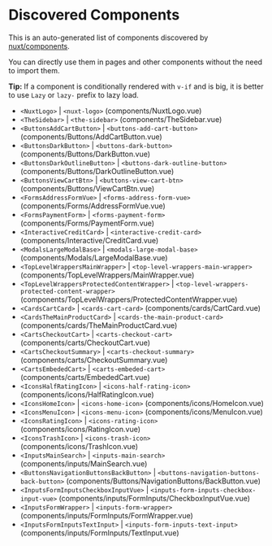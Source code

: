 # Discovered Components

This is an auto-generated list of components discovered by [nuxt/components](https://github.com/nuxt/components).

You can directly use them in pages and other components without the need to import them.

**Tip:** If a component is conditionally rendered with `v-if` and is big, it is better to use `Lazy` or `lazy-` prefix to lazy load.

- `<NuxtLogo>` | `<nuxt-logo>` (components/NuxtLogo.vue)
- `<TheSidebar>` | `<the-sidebar>` (components/TheSidebar.vue)
- `<ButtonsAddCartButton>` | `<buttons-add-cart-button>` (components/Buttons/AddCartButton.vue)
- `<ButtonsDarkButton>` | `<buttons-dark-button>` (components/Buttons/DarkButton.vue)
- `<ButtonsDarkOutlineButton>` | `<buttons-dark-outline-button>` (components/Buttons/DarkOutlineButton.vue)
- `<ButtonsViewCartBtn>` | `<buttons-view-cart-btn>` (components/Buttons/ViewCartBtn.vue)
- `<FormsAddressFormVue>` | `<forms-address-form-vue>` (components/Forms/AddressFormVue.vue)
- `<FormsPaymentForm>` | `<forms-payment-form>` (components/Forms/PaymentForm.vue)
- `<InteractiveCreditCard>` | `<interactive-credit-card>` (components/Interactive/CreditCard.vue)
- `<ModalsLargeModalBase>` | `<modals-large-modal-base>` (components/Modals/LargeModalBase.vue)
- `<TopLevelWrappersMainWrapper>` | `<top-level-wrappers-main-wrapper>` (components/TopLevelWrappers/MainWrapper.vue)
- `<TopLevelWrappersProtectedContentWrapper>` | `<top-level-wrappers-protected-content-wrapper>` (components/TopLevelWrappers/ProtectedContentWrapper.vue)
- `<CardsCartCard>` | `<cards-cart-card>` (components/cards/CartCard.vue)
- `<CardsTheMainProductCard>` | `<cards-the-main-product-card>` (components/cards/TheMainProductCard.vue)
- `<CartsCheckoutCart>` | `<carts-checkout-cart>` (components/carts/CheckoutCart.vue)
- `<CartsCheckoutSummary>` | `<carts-checkout-summary>` (components/carts/CheckoutSummary.vue)
- `<CartsEmbededCart>` | `<carts-embeded-cart>` (components/carts/EmbededCart.vue)
- `<IconsHalfRatingIcon>` | `<icons-half-rating-icon>` (components/icons/HalfRatingIcon.vue)
- `<IconsHomeIcon>` | `<icons-home-icon>` (components/icons/HomeIcon.vue)
- `<IconsMenuIcon>` | `<icons-menu-icon>` (components/icons/MenuIcon.vue)
- `<IconsRatingIcon>` | `<icons-rating-icon>` (components/icons/RatingIcon.vue)
- `<IconsTrashIcon>` | `<icons-trash-icon>` (components/icons/TrashIcon.vue)
- `<InputsMainSearch>` | `<inputs-main-search>` (components/inputs/MainSearch.vue)
- `<ButtonsNavigationButtonsBackButton>` | `<buttons-navigation-buttons-back-button>` (components/Buttons/NavigationButtons/BackButton.vue)
- `<InputsFormInputsCheckboxInputVue>` | `<inputs-form-inputs-checkbox-input-vue>` (components/inputs/FormInputs/CheckboxInputVue.vue)
- `<InputsFormWrapper>` | `<inputs-form-wrapper>` (components/inputs/FormInputs/FormWrapper.vue)
- `<InputsFormInputsTextInput>` | `<inputs-form-inputs-text-input>` (components/inputs/FormInputs/TextInput.vue)

